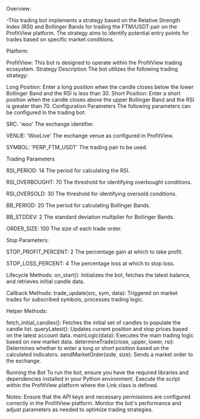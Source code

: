 Overview:

-This trading bot implements a strategy based on the Relative Strength Index (RSI) and Bollinger Bands for trading the FTM/USDT pair on the ProfitView platform. The strategy aims to identify potential entry points for trades based on specific market conditions.

Platform:

ProfitView: This bot is designed to operate within the ProfitView trading ecosystem.
Strategy Description
The bot utilizes the following trading strategy:

Long Position: Enter a long position when the candle closes below the lower Bollinger Band and the RSI is less than 30.
Short Position: Enter a short position when the candle closes above the upper Bollinger Band and the RSI is greater than 70.
Configuration Parameters
The following parameters can be configured in the trading bot:

SRC: 'woo'
The exchange identifier.

VENUE: 'WooLive'
The exchange venue as configured in ProfitView.

SYMBOL: 'PERP_FTM_USDT'
The trading pair to be used.

Trading Parameters

RSI_PERIOD: 14
The period for calculating the RSI.

RSI_OVERBOUGHT: 70
The threshold for identifying overbought conditions.

RSI_OVERSOLD: 30
The threshold for identifying oversold conditions.

BB_PERIOD: 20
The period for calculating Bollinger Bands.

BB_STDDEV: 2
The standard deviation multiplier for Bollinger Bands.

ORDER_SIZE: 100
The size of each trade order.

Stop Parameters:

STOP_PROFIT_PERCENT: 2
The percentage gain at which to take profit.

STOP_LOSS_PERCENT: 4
The percentage loss at which to stop loss.

Lifecycle Methods:
on_start(): Initializes the bot, fetches the latest balance, and retrieves initial candle data.

Callback Methods:
trade_update(src, sym, data): Triggered on market trades for subscribed symbols, processes trading logic.

Helper Methods:

fetch_initial_candles(): Fetches the initial set of candles to populate the candle list.
queryLatest(): Updates current position and stop prices based on the latest account data.
mainLogic(data): Executes the main trading logic based on new market data.
determineTrade(close, upper, lower, rsi): Determines whether to enter a long or short position based on the calculated indicators.
sendMarketOrder(side, size): Sends a market order to the exchange.

Running the Bot
To run the bot, ensure you have the required libraries and dependencies installed in your Python environment. Execute the script within the ProfitView platform where the Link class is defined.

Notes:
Ensure that the API keys and necessary permissions are configured correctly in the ProfitView platform.
Monitor the bot's performance and adjust parameters as needed to optimize trading strategies.

